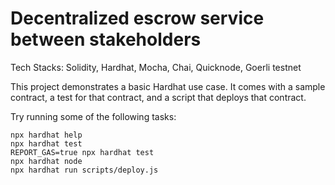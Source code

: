 # Decentralized escrow service between stakeholders

Tech Stacks: Solidity, Hardhat, Mocha, Chai, Quicknode, Goerli testnet

This project demonstrates a basic Hardhat use case. It comes with a sample contract, a test for that contract, and a script that deploys that contract.

Try running some of the following tasks:

```shell
npx hardhat help
npx hardhat test
REPORT_GAS=true npx hardhat test
npx hardhat node
npx hardhat run scripts/deploy.js
```
